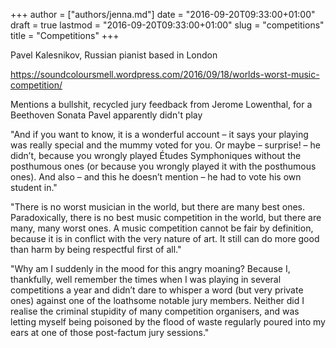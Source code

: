 +++
author = ["authors/jenna.md"]
date = "2016-09-20T09:33:00+01:00"
draft = true
lastmod = "2016-09-20T09:33:00+01:00"
slug = "competitions"
title = "Competitions"
+++

Pavel Kalesnikov, Russian pianist based in London

https://soundcoloursmell.wordpress.com/2016/09/18/worlds-worst-music-competition/

Mentions a bullshit, recycled jury feedback from Jerome Lowenthal, for a Beethoven Sonata Pavel apparently didn't play

"And if you want to know, it is a wonderful account – it says your playing was really special and the mummy voted for you. Or maybe – surprise! – he didn’t, because you wrongly played Études Symphoniques without the posthumous ones (or because you wrongly played it with the posthumous ones). And also – and this he doesn’t mention – he had to vote his own student in."

"There is no worst musician in the world, but there are many best ones. Paradoxically, there is no best music competition in the world, but there are many, many worst ones. A music competition cannot be fair by definition, because it is in conflict with the very nature of art. It still can do more good than harm by being respectful first of all."

"Why am I suddenly in the mood for this angry moaning? Because I, thankfully, well remember the times when I was playing in several competitions a year and didn’t dare to whisper a word (but very private ones) against one of the loathsome notable jury members. Neither did I realise the criminal stupidity of many competition organisers, and was letting myself being poisoned by the flood of waste regularly poured into my ears at one of those post-factum jury sessions."
